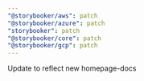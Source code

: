 ```yaml
---
"@storybooker/aws": patch
"@storybooker/azure": patch
"storybooker": patch
"@storybooker/core": patch
"@storybooker/gcp": patch
---
```


Update to reflect new homepage-docs
